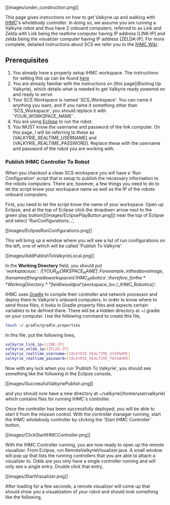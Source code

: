[[images/under_construction.png]]

This page gives instructions on how to get Valkyrie up and walking with [IHMC](http://robots.ihmc.us/)'s wholebody controller. In doing so, we assume you are running a Valkyrie robot and thus have 2 onboard computers, referred to as Link and Zelda with Link being the realtime computer having IP address [LINK-IP] and zelda being the visualizer computer having IP address [ZELDA-IP]. For more complete, detailed instructions about SCS we refer you to the [IHMC Wiki](https://github.com/ihmcrobotics/ihmc-open-robotics-software/wiki).

## Prerequisites
1. You already have a properly setup IHMC workspace. The instructions for setting this up can be found [here](https://github.com/ihmcrobotics/ihmc-open-robotics-software/wiki)
2. You are already familiar with the instructions on [this page](Booting Up Valkyrie), which details what is needed to get Valkyrie ready powered on and ready to servo
3. Your SCS Workspace is named 'SCS_Workspace'. You can name it anything you want, and if you name it something other than 'SCS_Workspace', you should replace it with 'YOUR_WORKSPACE_NAME' .
4. You are using [Eclipse](https://www.google.com/search?q=Eclipse+IDE&oq=Eclipse+IDE&aqs=chrome..69i57j69i60l5.1639j0j7&sourceid=chrome&es_sm=93&ie=UTF-8) to run the robot.
5. You MUST know the username and password of the link computer. On this page, I will be referring to these as [VALKYRIE_REALTIME_USERNAME] and [VALKYRIE_REALTIME_PASSWORD]. Replace these with the username and password of the robot you are working with.

### Publish IHMC Controller To Robot
When you checkout a clean SCS workspace you will have a 'Run Configuration' script that is setup to publish the necessary information to the robots computers. There are, however, a few things you need to do to let the script know your workspace name as well as the IP of the robots onboard computers.

First, you need to let the script know the name of your workspace. Open up Eclipse, and at the top of Eclipse click the dropdown arrow next to the green play button([[images/EclipsePlayButton.png]]) near the top of Eclipse and select 'RunConfigurations...',

[[images/EclipseRunConfigurations.png]]

This will bring up a window where you will see a list of run configurations on the left, one of which will be called 'Publish To Valkyrie'

[[images/AddPublishToValkyrieLocal.png]]

In the **Working Directory** field, you should put '${workspace_loc:/[YOUR_WORKSPACE_NAME]}'. For example, in the above image, the name of the gradle workspace is 'IHMC_Robotics'; therefore, for the **Working Directory** field I would put '${workspace_loc:/_IHMC_Robotics}'.

IHMC uses [Gradle](http://gradle.org/) to compile their controller and network processor and deploy them to Valkyrie's onboard computers. In order to know where to send those files, it looks in Gradle property files and expects certain variables to be defined there. There will be a hidden directory at ~/.gradle on your computer. Use the following command to create this file,

```bash
touch ~/.gradle/gradle.properties
```

In this file, put the following lines,

```bash
valkyrie_link_ip=[LINK-IP]
valkyrie_zelda_ip=[ZELDA-IP]
valkyrie_realtime_username=[VALKYRIE_REALTIME_USERNAME]
valkyrie_realtime_password=[VALKYRIE_REALTIME_PASSWORD]
```

Now with any luck when you run 'Publish To Valkyrie', you should see something like the following in the Eclipse console,

[[images/SuccessfulValkyriePublish.png]]

and you should now have a new directory at ~/valkyrie(/home/user/valkyrie) which contains files for running IHMC's controller.

Once the controller has been successfully deployed, you will be able to start it from the mission control. With the controller manager running, start the IHMC wholebody controller by clicking the 'Start IHMC Controller' button,

[[images/ClickStartIHMCController.png]]

With the IHMC Controller running, you are now ready to open up the remote visualizer. From Eclipse, run RemoteValkyrieVisualizer.java. A small window will pop up that lists the running controllers that you are able to attach a visualizer to. Odds are you only have a single controller running and will only see a single entry. Double click that entry,

[[images/StartVisualizer.png]]

After loading for a few seconds, a remote visualizer will come up that should show you a visualization of your robot and should look something like the following,

